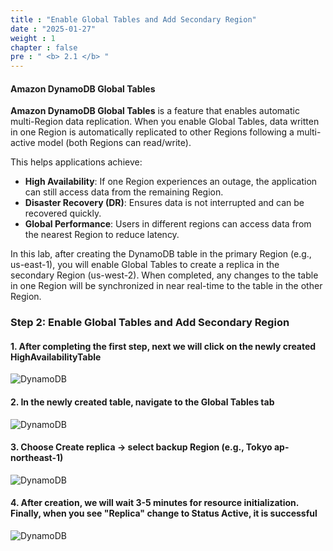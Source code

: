 ```yaml
---
title : "Enable Global Tables and Add Secondary Region"
date : "2025-01-27" 
weight : 1
chapter : false
pre : " <b> 2.1 </b> "
---
```


#### Amazon DynamoDB Global Tables

**Amazon DynamoDB Global Tables** is a feature that enables automatic multi-Region data replication. When you enable Global Tables, data written in one Region is automatically replicated to other Regions following a multi-active model (both Regions can read/write).

This helps applications achieve:

- **High Availability**: If one Region experiences an outage, the application can still access data from the remaining Region.
- **Disaster Recovery (DR)**: Ensures data is not interrupted and can be recovered quickly.
- **Global Performance**: Users in different regions can access data from the nearest Region to reduce latency.

In this lab, after creating the DynamoDB table in the primary Region (e.g., us-east-1), you will enable Global Tables to create a replica in the secondary Region (us-west-2). When completed, any changes to the table in one Region will be synchronized in near real-time to the table in the other Region.

### Step 2: Enable Global Tables and Add Secondary Region

#### 1. After completing the first step, next we will click on the newly created **HighAvailabilityTable**

![DynamoDB](/images/2/7.png?featherlight=false&width=90pc)

#### 2. In the newly created table, navigate to the **Global Tables** tab

![DynamoDB](/images/2/8.png?featherlight=false&width=90pc)

#### 3. Choose Create replica → select backup Region (e.g., Tokyo ap-northeast-1)

![DynamoDB](/images/2/9.png?featherlight=false&width=90pc)

#### 4. After creation, we will wait 3-5 minutes for resource initialization. Finally, when you see "Replica" change to Status **Active**, it is successful

![DynamoDB](/images/2/10.png?featherlight=false&width=90pc)
